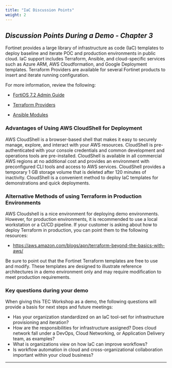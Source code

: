 ```yaml
---
title: "IaC Discussion Points"
weight: 2
---
```


## ***Discussion Points During a Demo - Chapter 3***

Fortinet provides a large library of infrastructure as code (IaC) templates to deploy baseline and iterate POC and production environments in public cloud.  IaC support includes Terraform, Ansible, and cloud-specific services such as Azure ARM, AWS Cloudformation, and Google Deployment templates. Terraform Providers are available for several Fortinet products to insert and iterate running configuration.

For more information, review the following:

* [FortiOS 7.2 Admin Guide](https://docs.fortinet.com/document/fortigate/7.2.2/administration-guide/763117/terraform-fortios-as-a-provider)

* [Terraform Providers](https://fndn.fortinet.net/index.php?/cloud/terraform/)

* [Ansible Modules](https://galaxy.ansible.com/fortinet)

### Advantages of Using AWS CloudShell for Deployment

AWS CloudShell is a browser-based shell that makes it easy to securely manage, explore, and interact with your AWS resources. CloudShell is pre-authenticated with your console credentials and common development and operations tools are pre-installed. CloudShell is available in all commercial AWS regions at no additional cost and provides an environment with preconfigured CLI tools and access to AWS services.  CloudShell provides a temporary 1 GB storage volume that is deleted after 120 minutes of inactivity.  CloudShell is a convenient method to deploy IaC templates for demonstrations and quick deployments.

### Alternative Methods of using Terraform in Production Environments

AWS Cloudshell is a nice environment for deploying demo environments. However, for production environments, it is recommended to use a local workstation or a CI/CD pipeline. If your customer is asking about how to deploy Terraform in production, you can point them to the following resources:

* https://aws.amazon.com/blogs/apn/terraform-beyond-the-basics-with-aws/

Be sure to point out that the Fortinet Terraform templates are free to use and modify.  These templates are designed to illustrate reference architectures in a demo environment only and may require modification to meet production requirements.

    
### Key questions during your demo 

When giving this TEC Workshop as a demo, the following questions will provide a basis for next steps and future meetings:

* Has your organization standardized on an IaC tool-set for infrastructure provisioning and iteration?
* How are the responsibilities for infrastructure assigned?  Does cloud network fall under a DevOps, Cloud Networking, or Application Delivery team, as examples?
* What is organizations view on how IaC can improve workflows?
* Is workflow automation in cloud and cross-organizational collaboration important within your cloud business?

***
